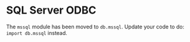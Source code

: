 # SQL Server ODBC

The `mssql` module has been moved to `db.mssql`.
Update your code to do: `import db.mssql` instead.
